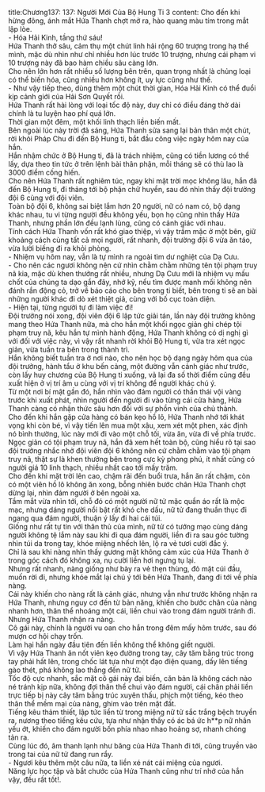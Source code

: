 title:Chương137: 137: Người Mới Của Bộ Hung Ti 3
content:
Cho đến khi hừng đông, ánh mắt Hứa Thanh chợt mở ra, hào quang màu tím trong mắt lập lòe.<br>- Hóa Hải Kinh, tầng thứ sáu!<br>Hứa Thanh thở sâu, cảm thụ một chút linh hải rộng 60 trượng trong hạ thể mình, mặc dù nhìn như chỉ nhiều hơn lúc trước 10 trượng, nhưng cái phạm vi 10 trượng này đã bao hàm chiều sâu càng lớn.<br>Cho nên lớn hơn rất nhiều số lượng bên trên, quan trọng nhất là chủng loại có thể biến hóa, cũng nhiều hơn không ít, uy lực cũng như thế.<br>- Như vậy tiếp theo, dùng thêm một chút thời gian, Hóa Hải Kinh có thể đuổi kịp cảnh giới của Hải Sơn Quyết rồi.<br>Hứa Thanh rất hài lòng với loại tốc độ này, duy chỉ có điều đáng thở dài chính là tu luyện hao phí quá lớn.<br>Thời gian một đêm, một khối linh thạch liền biến mất.<br>Bên ngoài lúc này trời đã sáng, Hứa Thanh sửa sang lại bản thân một chút, rời khỏi Pháp Chu đi đến Bộ Hung ti, bắt đầu công việc ngày hôm nay của hắn.<br>Hắn nhậm chức ở Bộ Hung ti, đã là trách nhiệm, cũng có tiền lương có thể lấy, dựa theo tin tức ở trên lệnh bài thân phận, mỗi tháng sẽ có thù lao là 3000 điểm cống hiến.<br>Cho nên Hứa Thanh rất nghiêm túc, ngay khi mặt trời mọc không lâu, hắn đã đến Bộ Hung ti, đi thảng tới bộ phận chữ huyền, sau đó nhìn thấy đội trưởng đội 6 cùng với đội viên.<br>Toàn bộ đội 6, không sai biệt lắm hơn 20 người, nữ có nam có, bộ dạng khác nhau, tu vi từng người đều không yếu, bọn họ cũng nhìn thấy Hứa Thanh, nhưng phần lớn đều lạnh lùng, cũng có cảnh giác với nhau.<br>Tính cách Hứa Thanh vốn rất khó giao thiệp, vì vậy trầm mặc ở một bên, giữ khoảng cách cùng tất cả mọi người, rất nhanh, đội trường đội 6 vừa ăn táo, vừa lười biếng đi ra khỏi phòng.<br>- Nhiệm vụ hôm nay, vẫn là tự mình ra ngoài tìm dư nghiệt của Dạ Cưu.<br>- Cho nên các ngươi không nên cứ nhìn chằm chằm những tên tội phạm truy nã kia, mặc dù khen thưởng rất nhiều, nhưng Dạ Cưu mới là nhiệm vụ mấu chốt của chúng ta dạo gần đây, nhớ kỹ, nếu tìm được manh mối không nên đánh rắn động cỏ, trở về báo cáo cho bên trong ti biết, bên trong ti sẽ an bài những người khác đi dò xét thiệt giả, cùng với bố cục toàn diện.<br>- Hiện tại, từng người tự đi làm việc đi!<br>Đội trưởng nói xong, đội viên đội 6 lập tức giải tán, lần này đội trưởng không mang theo Hứa Thanh nữa, mà cho hắn một khối ngọc giản ghi chép tội phạm truy nã, kêu hắn tự mình hành động, Hứa Thanh không có dị nghị gì với đối với việc này, vì vậy rất nhanh rời khỏi Bộ Hung ti, vừa tra xét ngọc giản, vừa tuần tra bên trong thành trì.<br>Hắn không biết tuần tra ở nơi nào, cho nên học bộ dạng ngày hôm qua của đội trưởng, hành tẩu ở khu bến cảng, một đường vẫn cảnh giác như trước, còn lấy huy chương của Bộ Hung ti xuống, vả lại đa số thời điểm cũng đều xuất hiện ở vị trí âm u cùng với vị trí không để người khác chú ý.<br>Từ một nơi bí mật gần đó, hắn nhìn vào đám người có thần thái vội vàng trước khi xuất phát, nhìn người đến người đi vào từng cái cửa hàng, Hứa Thanh càng có nhận thức sâu hơn đối với sự phồn vinh của chủ thành.<br>Cho đến khi hắn gặp cửa hàng có bán kẹo hồ lô, Hứa Thanh nhớ tới khát vọng khi còn bé, vì vậy tiến lên mua một xâu, xem xét một phen, xác định nó bình thường, lúc này mới đi vào một chỗ tối, vừa ăn, vừa đi về phía trước.<br>Ngọc giản có tội phạm truy nã, hắn đã xem hết toàn bộ, cũng hiểu rõ tại sao đội trưởng nhắc nhở đội viên đội 6 không nên cứ chằm chằm vào tội phạm truy nã, thật sự là khen thưởng bên trong cực kỳ phong phú, ít nhất cũng có người giá 10 linh thạch, nhiều nhất cao tới mấy trăm.<br>Cho đến khi mặt trời lên cao, chậm rãi đến buổi trưa, hắn ăn rất chậm, còn có một viên hồ lô không ăn xong, bỗng nhiên bước chân Hứa Thanh chợt dừng lại, nhìn đám người ở bên ngoài xa.<br>Tầm mắt vừa nhìn tới, chỗ đó có một người nữ tử mặc quần áo rất là mộc mạc, nhưng dáng người nổi bật rất khó che dấu, nữ tử đang thuần thục đi ngang qua đám người, thuận ý lấy đi hai cái túi.<br>Giống như rất tự tin với thân thủ của mình, nữ tử có tướng mạo cùng dáng người không tệ lắm này sau khi đi qua đám người, liền đi ra sau góc tường nhìn túi da trong tay, khóe miệng nhếch lên, lộ ra vẻ tươi cười đắc ý.<br>Chỉ là sau khi nàng nhìn thấy gương mặt không cảm xúc của Hứa Thanh ở trong góc cách đó không xa, nụ cười liền hơi ngưng tụ lại.<br>Nhưng rất nhanh, nàng giống như bày ra vẻ thẹn thùng, đỏ mặt cúi đầu, muốn rời đi, nhưng khóe mắt lại chú ý tới bên Hứa Thanh, đang đi tới về phía nàng.<br>Cái này khiến cho nàng rất là cảnh giác, nhưng vẫn như trước không nhận ra Hứa Thanh, nhưng nguy cơ đến từ bản năng, khiến cho bước chân của nàng nhanh hơn, thân thể nhoáng một cái, liền chui vào trong đám người tránh đi.<br>Nhưng Hứa Thanh nhận ra nàng.<br>Cô gái này, chính là người vu oan cho hắn trong đêm mấy hôm trước, sau đó mượn cơ hội chạy trốn.<br>Làm hại hắn ngày đầu tiên đến liền không thể không giết người.<br>Vì vậy Hứa Thanh ăn nốt viên kẹo đường trong tay, cây tăm bằng trúc trong tay phải hất lên, trong chốc lát tựa như một đạo điện quang, dấy lên tiếng gào thét, phá không lao thẳng đến nữ tử.<br>Tốc độ cực nhanh, sắc mặt cô gái này đại biến, căn bản là không cách nào né tránh kịp nữa, không đợi thân thể chui vào đám người, cái chân phải liền trực tiếp bị này cây tăm bằng trúc xuyên thấu, phịch một tiếng, kéo theo thân thể mềm mại của nàng, ghim vào trên mặt đất.<br>Tiếng kêu thảm thiết, lập tức liền từ trong miệng nữ tử sắc trắng bệch truyền ra, nương theo tiếng kêu cứu, tựa như nhận thấy có ác bá ức h**p nữ nhân yếu ớt, khiến cho đám người bốn phía nhao nhao hoảng sợ, nhanh chóng tản ra.<br>Cùng lúc đó, âm thanh lạnh như băng của Hứa Thanh đi tới, cũng truyền vào trong tai của nữ tử đang run rẩy.<br>- Ngươi kêu thêm một câu nữa, ta liền xé nát cái miệng của ngươi.<br>Năng lực học tập và bắt chước của Hứa Thanh cũng như trí nhớ của hắn vậy, đều rất tốt!.<br>